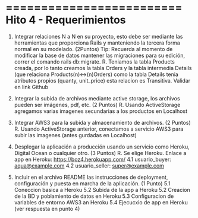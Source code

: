 =========================
Hito 4 - Requerimientos
=========================
1. Integrar relaciones N a N en su proyecto, esto debe ser mediante las herramientas que proporciona Rails y manteniendo la tercera forma normal en su modelado. (2Puntos) Tip: Recuerda al momento de modificar la base de datos mantener las migraciones para su edición, correr el comando rails db:migrate.
R. Teniamos la tabla Products creada, por lo tanto creamos la tabla Orders y la tabla intermedia Details (que relaciona Products(n)<->(n)Orders)
como la tabla Details tenia atributos propios (quanty, unit_price) esta relacion es Transitiva. Validar en link Github

2. Integrar la subida de archivos mediante active storage, los archivos pueden ser imágenes, pdf, etc. (2 Puntos)
R. Usando ActiveStorage agregamos varias imagenes secundarias a los productos en Localhost

3. Integrar AWS3 para la subida y almacenamiento de archivos. (2 Puntos)
R. Usando ActiveStorage anterior, conectamos a servicio AWS3 para subir las imagenes (antes gurdadas en Localhost) 

4. Desplegar la aplicación a producción usando un servicio como Heroku, Digital Ocean o cualquier otro. (3 Puntos)
R. Se elige Heroku. Enlace a app en Heroku:  https://boz4.herokuapp.com/ 
	4.1 usuario_buyer: aqua@example.com
	4.2 usuario_seller: super@example.com

5. Incluir en el archivo README las instrucciones de deployment, configuración y puesta en marcha de la aplicación. (1 Punto)
	5.1 Coneccion basica a Heroku
	5.2 Subida de la app a Heroku
	5.2 Creacion de la BD y poblamiento de datos en Heroku
	5.3 Configuracion de variables de entorno AWS3 an Heroku
	5.4 Ejecucxio de app en Heroku (ver respuesta en punto 4)

